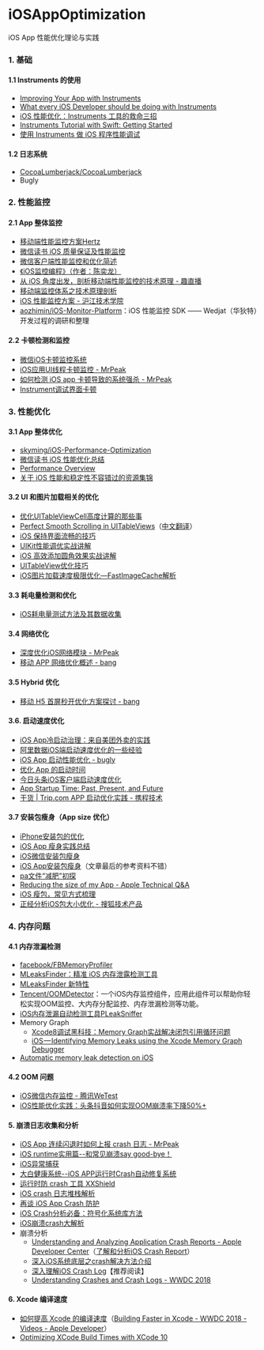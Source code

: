 # iOSAppOptimization
iOS App 性能优化理论与实践



### 1. 基础
#### 1.1 Instruments 的使用
- [Improving Your App with Instruments](https://developer.apple.com/videos/play/wwdc2014/418/)
- [What every iOS Developer should be doing with Instruments](https://medium.com/@kazmiekr/what-every-ios-developer-should-be-doing-with-instruments-d1661eeaf64f)
- [iOS 性能优化：Instruments 工具的救命三招](https://blog.leancloud.cn/2835/)
- [Instruments Tutorial with Swift: Getting Started](https://www.raywenderlich.com/166125/instruments-tutorial-swift-getting-started)
- [使用 Instruments 做 iOS 程序性能调试](http://www.samirchen.com/use-instruments/)

#### 1.2 日志系统
- [CocoaLumberjack/CocoaLumberjack](https://github.com/CocoaLumberjack/CocoaLumberjack)
- Bugly

### 2. 性能监控
#### 2.1 App 整体监控
- [移动端性能监控方案Hertz](http://mp.weixin.qq.com/s?__biz=MjM5NjQ5MTI5OA==&mid=2651745918&idx=2&sn=911bd1a1d863b5be4b501b5099f00d55&chksm=bd12b7338a653e25c736d9706910bd336a3a86823f264fd4df08b3eb5fdd2530a98ab3cc1ba7&mpshare=1&scene=23&srcid=0427otTfU3sihcE91joRnEGv#rd)
- [微信读书 iOS 质量保证及性能监控](http://wereadteam.github.io/2016/12/12/Monitor/)
- [微信客户端性能监控和优化简述](http://www.infoq.com/cn/news/2017/07/wechat-client-performance-tuning)
- [ 《iOS监控编程》（作者：陈奕龙）](https://xiaozhuanlan.com/godeye)
- [从 iOS 角度出发，剖析移动端性能监控的技术原理 - 趣直播](https://link.jianshu.com/?t=http%3A%2F%2Fm.quzhiboapp.com%2F%3F%23%21%2Fintro%2F392)
- [移动端监控体系之技术原理剖析](https://www.jianshu.com/p/8123fc17fe0e)
- [ iOS 性能监控方案 - 沪江技术学院](https://github.com/aozhimin/iOS-Monitor-Platform)
- [aozhimin/iOS-Monitor-Platform](https://github.com/aozhimin/iOS-Monitor-Platform)：iOS 性能监控 SDK —— Wedjat（华狄特）开发过程的调研和整理

#### 2.2 卡顿检测和监控
- [微信iOS卡顿监控系统](http://mp.weixin.qq.com/s?__biz=MzAwNDY1ODY2OQ==&mid=207890859&idx=1&sn=e98dd604cdb854e7a5808d2072c29162&mpshare=1&scene=23&srcid=0705h7FPQcWYxo0OMO63B5Aj#rd)
- [iOS应用UI线程卡顿监控 - MrPeak](https://mp.weixin.qq.com/s?__biz=MzI5MjEzNzA1MA==&mid=2650264136&idx=1&sn=052c1db8131d4bed8458b98e1ec0d5b0&chksm=f406837dc3710a6b49e76ce3639f671373b553e8a91b544e82bb8747e9adc7985fea1093a394#rd)
- [如何检测 iOS app 卡顿导致的系统强杀 - MrPeak](https://mp.weixin.qq.com/s/FskmoclDyo9ho1bTU28XpA)
- [Instrument调试界面卡顿](http://www.jianshu.com/p/9dbbc91c8059)

### 3. 性能优化
#### 3.1 App 整体优化
- [skyming/iOS-Performance-Optimization](https://github.com/skyming/iOS-Performance-Optimization)
- [微信读书 iOS 性能优化总结](http://wereadteam.github.io/2016/05/03/WeRead-Performance/)
- [Performance Overview](https://developer.apple.com/library/content/documentation/Performance/Conceptual/PerformanceOverview/Introduction/Introduction.html#//apple_ref/doc/uid/TP40001410)
- [关于 iOS 性能和稳定性不容错过的资源集锦](https://xiaozhuanlan.com/topic/1907362845)

#### 3.2  UI 和图片加载相关的优化
- [优化UITableViewCell高度计算的那些事](http://blog.sunnyxx.com/2015/05/17/cell-height-calculation/)
- [Perfect Smooth Scrolling in UITableViews](https://medium.com/ios-os-x-development/perfect-smooth-scrolling-in-uitableviews-fd609d5275a5)（[中文翻译](https://southpeak.github.io/2015/12/20/perfect-smooth-scrolling-in-uitableviews/)）
- [iOS 保持界面流畅的技巧](http://blog.ibireme.com/2015/11/12/smooth_user_interfaces_for_ios/)
- [UIKit性能调优实战讲解](https://bestswifter.com/uikitxing-neng-diao-you-shi-zhan-jiang-jie/)
- [iOS 高效添加圆角效果实战讲解](https://bestswifter.com/efficient-rounded-corner/)
- [UITableView优化技巧](http://www.cocoachina.com/ios/20150602/11968.html)
- [iOS图片加载速度极限优化—FastImageCache解析](https://blog.cnbang.net/tech/2578/)

#### 3.3 耗电量检测和优化
- [iOS耗电量测试方法及其数据收集](https://mp.weixin.qq.com/s?__biz=MjM5ODY4ODIxOA==&mid=2653201881&idx=1&sn=d4c9e65ea8af5ec1d8835bc32351b10f&chksm=bd16e16c8a61687afd973568e003e2aa6c20e3a9ecd9b93b11dc67586c13ebaa3b308eed3095&mpshare=1&scene=1&srcid=0802WyHYGUMINTB5fIYeBM8w#rd)

#### 3.4 网络优化
- [深度优化iOS网络模块 - MrPeak](http://mrpeak.cn/blog/ios-network/)
- [移动 APP 网络优化概述 - bang](https://blog.cnbang.net/tech/3531/)

#### 3.5 Hybrid 优化
- [移动 H5 首屏秒开优化方案探讨 - bang](https://blog.cnbang.net/tech/3477/)


#### 3.6. 启动速度优化
- [iOS App冷启动治理：来自美团外卖的实践](https://juejin.im/post/5c0a17d6e51d4570cf60d102)
- [阿里数据iOS端启动速度优化的一些经验](http://www.cocoachina.com/ios/20180202/22120.html)
- [iOS App 启动性能优化 - bugly](http://www.10tiao.com/html/330/201708/2653579242/1.html)
- [优化 App 的启动时间](http://yulingtianxia.com/blog/2016/10/30/Optimizing-App-Startup-Time/)
- [今日头条iOS客户端启动速度优化](https://techblog.toutiao.com/2017/01/17/iosspeed/)
- [App Startup Time: Past, Present, and Future](https://developer.apple.com/videos/play/wwdc2017/413)
- [干货 | Trip.com APP 启动优化实践 - 携程技术](https://mp.weixin.qq.com/s/smWjs2X8HWvcvKW_DSXYJA)

#### 3.7 安装包瘦身（App size 优化）
- [iPhone安装包的优化](https://techblog.toutiao.com/2016/12/27/iphone/)
- [iOS App 瘦身实践总结](https://juejin.im/post/5800ef71a0bb9f0058736caa)
- [iOS微信安装包瘦身](https://mp.weixin.qq.com/s?__biz=MzAwNDY1ODY2OQ==&mid=207986417&idx=1&sn=77ea7d8e4f8ab7b59111e78c86ccfe66&3rd=MzA3MDU4NTYzMw==&scene=6#rd)
- [iOS App安装包瘦身](http://willwei.me/2017/04/19/iOS%20App%E5%AE%89%E8%A3%85%E5%8C%85%E7%98%A6%E8%BA%AB/)（文章最后的参考资料不错）
- [pa文件“减肥”初探](https://www.jianshu.com/p/a72d03e92c80)
- [Reducing the size of my App - Apple Technical Q&A](https://developer.apple.com/library/archive/qa/qa1795/_index.html)
- [iOS 瘦包，常见方式梳理](https://xiaozhuanlan.com/topic/7801394625)
- [正经分析iOS包大小优化 - 搜狐技术产品](https://mp.weixin.qq.com/s/TI1PHPAuCQwfvZk47L89lg)


### 4. 内存问题
#### 4.1 内存泄漏检测
- [facebook/FBMemoryProfiler](https://github.com/facebook/FBMemoryProfiler)
- [MLeaksFinder：精准 iOS 内存泄露检测工具](http://wereadteam.github.io/2016/02/22/MLeaksFinder/)
- [MLeaksFinder 新特性](http://wereadteam.github.io/2016/07/20/MLeaksFinder2/)
- [Tencent/OOMDetector](https://github.com/Tencent/OOMDetector?hmsr=toutiao.io&utm_medium=toutiao.io&utm_source=toutiao.io)：一个iOS内存监控组件，应用此组件可以帮助你轻松实现OOM监控、大内存分配监控、内存泄漏检测等功能。
- [iOS内存泄漏自动检测工具PLeakSniffer](https://mp.weixin.qq.com/s/qo8nu71iw_a1bhMCFIoA4Q)
- Memory Graph
  - [Xcode8调试黑科技：Memory Graph实战解决闭包引用循环问题](https://www.jianshu.com/p/f792f9aa2e45)
  - [iOS — Identifying Memory Leaks using the Xcode Memory Graph Debugger](https://medium.com/zendesk-engineering/ios-identifying-memory-leaks-using-the-xcode-memory-graph-debugger-e84f097b9d15)
- [Automatic memory leak detection on iOS](https://code.facebook.com/posts/583946315094347/automatic-memory-leak-detection-on-ios/)


#### 4.2 OOM 问题
- [iOS微信内存监控 -  腾讯WeTest](https://mp.weixin.qq.com/s/r0Q7um7P1p2gIb0aHldyNw)
- [iOS性能优化实践：头条抖音如何实现OOM崩溃率下降50%+](https://mp.weixin.qq.com/s/4-4M9E8NziAgshlwB7Sc6g)

#### 5. 崩溃日志收集和分析
- [iOS App 连续闪退时如何上报 crash 日志 - MrPeak](https://mp.weixin.qq.com/s/ADj-BT7itSfHVIvyAoseRA)
- [iOS runtime实用篇--和常见崩溃say good-bye！](https://www.jianshu.com/p/5d625f86bd02)
- [iOS异常捕获](http://www.iosxxx.com/blog/2015-08-29-iosyi-chang-bu-huo.html)
- [大白健康系统--iOS APP运行时Crash自动修复系统](https://neyoufan.github.io/2017/01/13/ios/BayMax_HTSafetyGuard/)
- [运行时防 crash 工具 XXShield](https://github.com/ValiantCat/XXShield)
- [iOS crash 日志堆栈解析](https://juejin.im/post/5adf15f2518825671775f3e1)
- [再谈 iOS App Crash 防护](https://xiaozhuanlan.com/topic/6280793154)
- [iOS Crash分析必备：符号化系统库方法](https://zuikyo.github.io/2016/12/18/iOS%20Crash%E6%97%A5%E5%BF%97%E5%88%86%E6%9E%90%E5%BF%85%E5%A4%87%EF%BC%9A%E7%AC%A6%E5%8F%B7%E5%8C%96%E7%B3%BB%E7%BB%9F%E5%BA%93%E6%96%B9%E6%B3%95/)
- [iOS崩溃crash大解析](https://www.jianshu.com/p/1b804426d212)
- 崩溃分析
  - [Understanding and Analyzing Application Crash Reports - Apple Developer Center](https://developer.apple.com/library/archive/technotes/tn2151/_index.html)（[了解和分析iOS Crash Report](https://juejin.im/post/5c5edb37e51d457f926d2290)）
  - [深入iOS系统底层之crash解决方法介绍](https://www.jianshu.com/p/cf0945f9c1f8)
  - [深入理解iOS Crash Log](https://blog.csdn.net/Hello_Hwc/article/details/80946318)【推荐阅读】
  - [Understanding Crashes and Crash Logs - WWDC 2018](https://developer.apple.com/videos/play/wwdc2018/414/)


#### 6. Xcode 编译速度

- [如何提高 Xcode 的编译速度](https://juejin.im/post/5b21449fe51d4506d33d1187)（[Building Faster in Xcode - WWDC 2018 - Videos - Apple Developer](https://developer.apple.com/videos/play/wwdc2018/408)）
- [Optimizing XCode Build Times with XCode 10](https://tech.iheart.com/optimizing-xcode-build-times-with-xcode-10-527bfc0ce27f)
